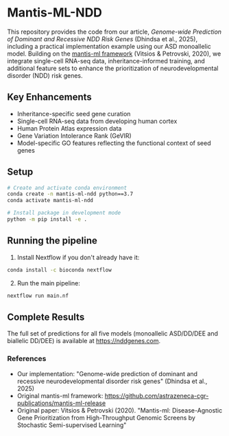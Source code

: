 # Mantis-ML-NDD

This repository provides the code from our article, *Genome-wide Prediction of Dominant and Recessive NDD Risk Genes* (Dhindsa et al., 2025), including a practical implementation example using our ASD monoallelic model. Building on the [mantis-ml framework](https://github.com/astrazeneca-cgr-publications/mantis-ml-release) (Vitsios & Petrovski, 2020), we integrate single-cell RNA-seq data, inheritance-informed training, and additional feature sets to enhance the prioritization of neurodevelopmental disorder (NDD) risk genes.

## Key Enhancements

- Inheritance-specific seed gene curation  
- Single-cell RNA-seq data from developing human cortex  
- Human Protein Atlas expression data  
- Gene Variation Intolerance Rank (GeVIR)  
- Model-specific GO features reflecting the functional context of seed genes  


## Setup

```bash
# Create and activate conda environment
conda create -n mantis-ml-ndd python==3.7
conda activate mantis-ml-ndd

# Install package in development mode
python -m pip install -e .

```
## Running the pipeline
1. Install Nextflow if you don't already have it:

```bash
conda install -c bioconda nextflow
```
2. Run the main pipeline:

```bash
nextflow run main.nf
```



## Complete Results
The full set of predictions for all five models (monoallelic ASD/DD/DEE and biallelic DD/DEE) is available at https://nddgenes.com.
### References

- Our implementation: "Genome-wide prediction of dominant and recessive neurodevelopmental disorder risk genes" (Dhindsa et al., 2025)
- Original mantis-ml framework: https://github.com/astrazeneca-cgr-publications/mantis-ml-release
- Original paper: Vitsios & Petrovski (2020). "Mantis-ml: Disease-Agnostic Gene Prioritization from High-Throughput Genomic Screens by Stochastic Semi-supervised Learning"